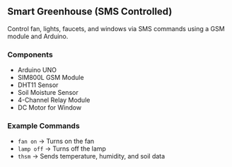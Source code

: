 
## Smart Greenhouse (SMS Controlled)
Control fan, lights, faucets, and windows via SMS commands using a GSM module and Arduino.

### Components
- Arduino UNO
- SIM800L GSM Module
- DHT11 Sensor
- Soil Moisture Sensor
- 4-Channel Relay Module
- DC Motor for Window

### Example Commands
- `fan on` → Turns on the fan
- `lamp off` → Turns off the lamp
- `thsm` → Sends temperature, humidity, and soil data
